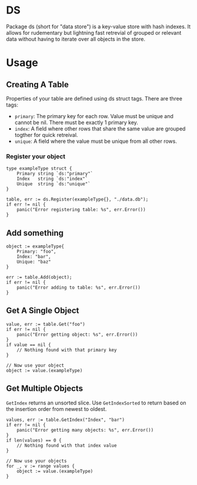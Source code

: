 # DS

Package ds (short for "data store") is a key-value store with hash indexes. It allows for rudementary but lightning fast
retrevial of grouped or relevant data without having to iterate over all objects in the store.

# Usage

## Creating A Table

Properties of your table are defined using ds struct tags. There are three tags:

 * `primary`: The primary key for each row. Value must be unique and cannot be nil. There must be exactly 1 primary key.
 * `index`: A field where other rows that share the same value are grouped togther for quick retreival.
 * `unique`: A field where the value must be unique from all other rows.

### Register your object

```golang
type exampleType struct {
    Primary string `ds:"primary"`
    Index   string `ds:"index"`
    Unique  string `ds:"unique"`
}

table, err := ds.Register(exampleType{}, "./data.db");
if err != nil {
    panic("Error registering table: %s", err.Error())
}
```

## Add something

```golang
object := exampleType{
    Primary: "foo",
    Index: "bar",
    Unique: "baz"
}

err := table.Add(object);
if err != nil {
    panic("Error adding to table: %s", err.Error())
}
```

## Get A Single Object

```golang
value, err := table.Get("foo")
if err != nil {
    panic("Error getting object: %s", err.Error())
}
if value == nil {
    // Nothing found with that primary key
}

// Now use your object
object := value.(exampleType)
```

## Get Multiple Objects

`GetIndex` returns an unsorted slice. Use `GetIndexSorted` to return based on the insertion order from
newest to oldest.

```golang
values, err := table.GetIndex("Index", "bar")
if err != nil {
    panic("Error getting many objects: %s", err.Error())
}
if len(values) == 0 {
    // Nothing found with that index value
}

// Now use your objects
for _, v := range values {
    object := value.(exampleType)
}
```